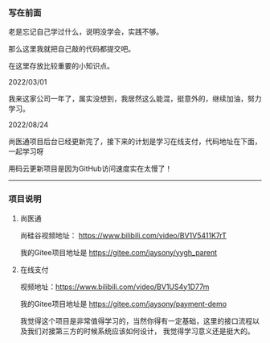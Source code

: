 ### 写在前面

老是忘记自己学过什么，说明没学会，实践不够。

那么这里我就把自己敲的代码都提交吧。

在这里存放比较重要的小知识点。

2022/03/01

我来这家公司一年了，属实没想到，我居然这么能混，挺意外的，继续加油，努力学习。

2022/08/24

尚医通项目后台已经更新完了，接下来的计划是学习在线支付，代码地址在下面，一起学习呀

用码云更新项目是因为GitHub访问速度实在太慢了！

---

### 项目说明

1. 尚医通

    尚硅谷视频地址： https://www.bilibili.com/video/BV1V5411K7rT

    我的Gitee项目地址是 https://gitee.com/jaysony/yygh_parent 

2. 在线支付

    视频地址：https://www.bilibili.com/video/BV1US4y1D77m
    
    我的Gitee项目地址是 https://gitee.com/jaysony/payment-demo

    我觉得这个项目是非常值得学习的，当然你得有一定基础，这里的接口流程以及我们对接第三方的时候系统应该如何设计，
    我觉得学习意义还是挺大的。
